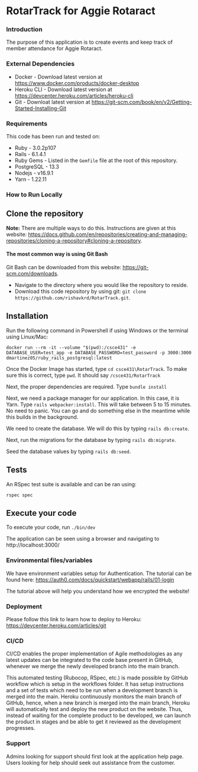 # RotarTrack for Aggie Rotaract

### Introduction

The purpose of this application is to create events and keep track of member attendance for Aggie Rotaract. 

### External Dependencies

- Docker - Download latest version at https://www.docker.com/products/docker-desktop
- Heroku CLI - Download latest version at https://devcenter.heroku.com/articles/heroku-cli
- Git - Downloat latest version at https://git-scm.com/book/en/v2/Getting-Started-Installing-Git

### Requirements 

This code has been run and tested on:

* Ruby - 3.0.2p107
* Rails - 6.1.4.1
* Ruby Gems - Listed in the `Gemfile` file at the root of this repository.
* PostgreSQL - 13.3 
* Nodejs - v16.9.1
* Yarn - 1.22.11

### How to Run Locally

## Clone the repository    

**Note:** There are multiple ways to do this. Instructions are given at this website: https://docs.github.com/en/repositories/creating-and-managing-repositories/cloning-a-repository#cloning-a-repository.

#### The most common way is using Git Bash
Git Bash can be downloaded from this website: https://git-scm.com/downloads.
- Navigate to the directory where you would like the repository to reside.    
- Download this code repository by using git: `git clone https://github.com/rishavkrd/RotarTrack.git`.

## Installation

Run the following command in Powershell if using Windows or the terminal using Linux/Mac:

`docker run --rm -it --volume "$(pwd):/csce431" -e DATABASE_USER=test_app -e DATABASE_PASSWORD=test_password -p 3000:3000 dmartinez05/ruby_rails_postgresql:latest`

Once the Docker Image has started, type `cd csce431\RotarTrack`. To make sure this is correct, type `pwd`. It should say `/csce431/RotarTrack`
  
Next, the proper dependencies are required. Type `bundle install`
  
Next, we need a package manager for our application. In this case, it is Yarn. Type `rails webpacker:install`. This will take between 5 to 15 minutes. No need to panic. You can go and do something else in the meantime while this builds in the background.

We need to create the database. We will do this by typing `rails db:create`.

Next, run the migrations for the database by typing `rails db:migrate`.
  
Seed the database values by typing `rails db:seed`.

## Tests

An RSpec test suite is available and can be ran using:

  `rspec spec`

## Execute your code

To execute your code, run `./bin/dev`

The application can be seen using a browser and navigating to http://localhost:3000/

### Environmental files/variables

We have environment variables setup for Authentication. The tutorial can be found here: https://auth0.com/docs/quickstart/webapp/rails/01-login

The tutorial above will help you understand how we encrypted the website!

### Deployment 

Please follow this link to learn how to deploy to Heroku: https://devcenter.heroku.com/articles/git

### CI/CD

CI/CD enables the proper implementation of Agile methodologies as any latest updates can be integrated to the code base present in GitHub, whenever we merge the newly developed branch into the main branch. 

This automated testing (Rubocop, RSpec, etc.) is made possible by GitHub workflow which is setup in the workflows folder. It has setup instructions and a set of tests which need to be run when a development branch is merged into the main. Heroku continuously monitors the main branch of GitHub, hence, when a new branch is merged into the main branch, Heroku will automatically test and deploy the new product on the website. Thus, instead of waiting for the complete product to be developed, we can launch the product in stages and be able to get it reviewed as the development progresses. 

### Support

Admins looking for support should first look at the application help page.
Users looking for help should seek out assistance from the customer.
